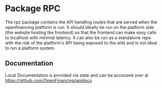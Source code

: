 # Package RPC

The rpc package contains the API handling routes that are served when the openfinancing platform is run. It should ideally be run on the platform side (the website hosting the frontend) so that the frontend can make easy calls to localhost with minimal latency. It can also be run as a standalone repo with the risk of the platform's API being exposed to the wild and is not ideal to run a platform system.

## Documentation

Local Documentation is provided via slate and can be accessed over at https://github.com/OpenFinancing/apidocs
